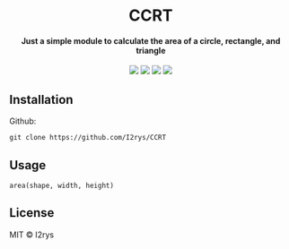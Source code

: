 
<h1 align="center">CCRT</h1>
<h4 align="center">Just a simple module to calculate the area of a circle, rectangle, and triangle</h4>
<p align="center">
	<a href="https://github.com/I2rys/CCRT/blob/main/LICENSE"><img src="https://img.shields.io/github/license/I2rys/CCRT?style=flat-square"></img></a>
	<a href="https://github.com/I2rys/CCRT"><img src="https://bettercodehub.com/edge/badge/I2rys/CCRT?branch=main"></a>
	<a href="https://github.com/I2rys/CCRT/issues"><img src="https://img.shields.io/github/issues/I2rys/CCRT.svg"></img></a>
	<a href="https://nodejs.org/"><img src="https://img.shields.io/badge/-Nodejs-green?style=flat-square&logo=Node.js"></img></a>
</p>


## Installation
Github:

    git clone https://github.com/I2rys/CCRT

## Usage
```
area(shape, width, height)
```

## License
MIT © I2rys
